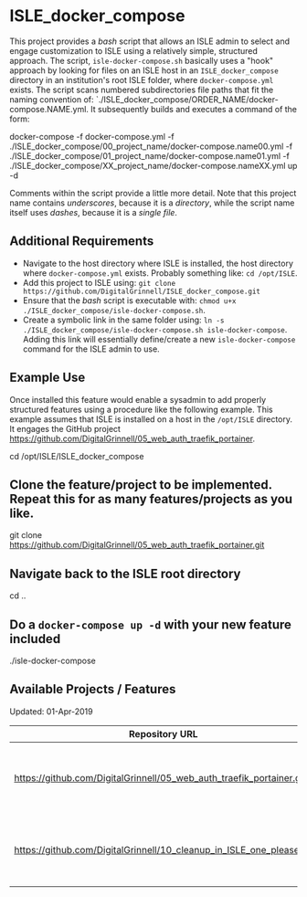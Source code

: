 # ISLE_docker_compose

This project provides a *bash* script that allows an ISLE admin to select and engage customization to ISLE using a relatively simple, structured approach. The script, `isle-docker-compose.sh` basically uses a "hook" approach by looking for files on an ISLE host in an `ISLE_docker_compose` directory in an institution's root ISLE folder, where `docker-compose.yml` exists. The script scans numbered subdirectories file paths that fit the naming convention of: `./ISLE_docker_compose/ORDER_NAME/docker-compose.NAME.yml. It subsequently builds and executes a command of the form:

docker-compose -f docker-compose.yml -f ./ISLE_docker_compose/00_project_name/docker-compose.name00.yml -f ./ISLE_docker_compose/01_project_name/docker-compose.name01.yml -f ./ISLE_docker_compose/XX_project_name/docker-compose.nameXX.yml up -d

Comments within the script provide a little more detail.  Note that this project name contains *underscores*, because it is a *directory*, while the script name itself uses *dashes*, because it is a *single file*.

## Additional Requirements

  - Navigate to the host directory where ISLE is installed, the host directory where `docker-compose.yml` exists.  Probably something like: `cd /opt/ISLE`.
  - Add this project to ISLE using: `git clone https://github.com/DigitalGrinnell/ISLE_docker_compose.git`
  - Ensure that the *bash* script is executable with: `chmod u+x ./ISLE_docker_compose/isle-docker-compose.sh`.
  - Create a symbolic link in the same folder using: `ln -s ./ISLE_docker_compose/isle-docker-compose.sh isle-docker-compose`. Adding this link will essentially define/create a new `isle-docker-compose` command for the ISLE admin to use.

## Example Use

Once installed this feature would enable a sysadmin to add properly structured features using a procedure like the following example. This example assumes that ISLE is installed on a host in the `/opt/ISLE` directory. It engages the GitHub project https://github.com/DigitalGrinnell/05_web_auth_traefik_portainer.

cd /opt/ISLE/ISLE_docker_compose
## Clone the feature/project to be implemented.  Repeat this for as many features/projects as you like.
git clone https://github.com/DigitalGrinnell/05_web_auth_traefik_portainer.git
## Navigate back to the ISLE root directory
cd ..
## Do a `docker-compose up -d` with your new feature included
./isle-docker-compose

## Available Projects / Features
Updated:  01-Apr-2019

| Repository URL | Purpose |  
|----------------|---------|
| https://github.com/DigitalGrinnell/05_web_auth_traefik_portainer.git | Provides an authentication challenge for ISLE's Traefik and Portainer dashboards |
| https://github.com/DigitalGrinnell/10_cleanup_in_ISLE_one_please.git | Obliterates some unnecessary cruft in ISLE's FEDORA container |
